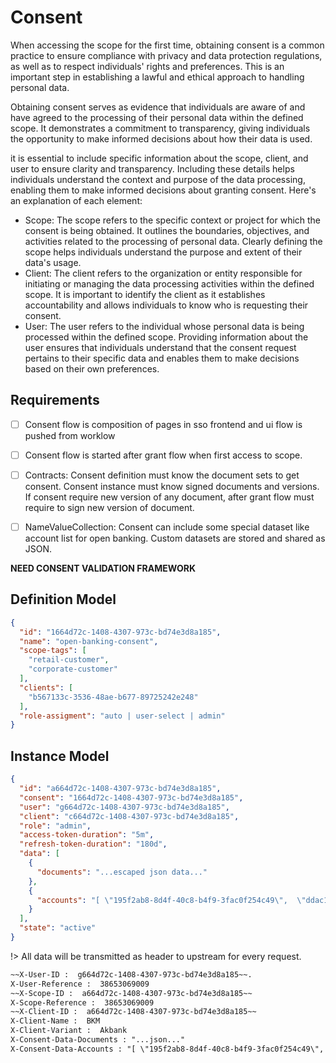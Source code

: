 # Consent

When accessing the scope for the first time, obtaining consent is a common practice to ensure compliance with privacy and data protection regulations, as well as to respect individuals' rights and preferences. This is an important step in establishing a lawful and ethical approach to handling personal data.

Obtaining consent serves as evidence that individuals are aware of and have agreed to the processing of their personal data within the defined scope. It demonstrates a commitment to transparency, giving individuals the opportunity to make informed decisions about how their data is used.

it is essential to include specific information about the scope, client, and user to ensure clarity and transparency. Including these details helps individuals understand the context and purpose of the data processing, enabling them to make informed decisions about granting consent. Here's an explanation of each element:

- Scope: The scope refers to the specific context or project for which the consent is being obtained. It outlines the boundaries, objectives, and activities related to the processing of personal data. Clearly defining the scope helps individuals understand the purpose and extent of their data's usage.
- Client: The client refers to the organization or entity responsible for initiating or managing the data processing activities within the defined scope. It is important to identify the client as it establishes accountability and allows individuals to know who is requesting their consent.
- User: The user refers to the individual whose personal data is being processed within the defined scope. Providing information about the user ensures that individuals understand that the consent request pertains to their specific data and enables them to make decisions based on their own preferences.

## Requirements

- [ ] Consent flow is composition of pages in sso frontend and ui flow is pushed from worklow
- [ ] Consent flow is started after grant flow when first access to scope.
- [ ] Contracts: Consent definition must know the document sets to get consent. Consent instance must know signed documents and versions. If consent require new version of any document, after grant flow must require to sign new version of document. 
- [ ] NameValueCollection: Consent can include some special dataset like account list for open banking. Custom datasets are stored and shared as JSON. 


**NEED CONSENT VALIDATION FRAMEWORK**

## Definition Model

```json
{
  "id": "1664d72c-1408-4307-973c-bd74e3d8a185",
  "name": "open-banking-consent",
  "scope-tags": [
    "retail-customer",
    "corporate-customer"
  ],
  "clients": [
    "b567133c-3536-48ae-b677-89725242e248"
  ],
  "role-assigment": "auto | user-select | admin"
}
```

## Instance Model

```json
{
  "id": "a664d72c-1408-4307-973c-bd74e3d8a185",
  "consent": "1664d72c-1408-4307-973c-bd74e3d8a185",
  "user": "g664d72c-1408-4307-973c-bd74e3d8a185",
  "client": "c664d72c-1408-4307-973c-bd74e3d8a185",
  "role": "admin",
  "access-token-duration": "5m",
  "refresh-token-duration": "180d",
  "data": [
    {
      "documents": "...escaped json data..."
    },
    {
      "accounts": "[ \"195f2ab8-8d4f-40c8-b4f9-3fac0f254c49\",  \"ddac1206-0413-4dc3-8ddd-e982fac8b472\",  \"a2ae3bb4-4024-4627-bd87-ac63893dd8e3\",  \"949602de-b893-4d07-a662-cc005a1c99b6\",  \"7947834b-96a7-48e1-9034-546aa2db0f9e\"]"
    }
  ],
  "state": "active"
}
```

!> All data will be transmitted as header to upstream for every request.

```html
~~X-User-ID :  g664d72c-1408-4307-973c-bd74e3d8a185~~.
X-User-Reference :  38653069009
~~X-Scope-ID :  a664d72c-1408-4307-973c-bd74e3d8a185~~
X-Scope-Reference :  38653069009
~~X-Client-ID :  a664d72c-1408-4307-973c-bd74e3d8a185~~
X-Client-Name :  BKM
X-Client-Variant :  Akbank
X-Consent-Data-Documents : "...json..."
X-Consent-Data-Accounts : "[ \"195f2ab8-8d4f-40c8-b4f9-3fac0f254c49\",  \"ddac1206-0413-4dc3-8ddd-e982fac8b472\",  \"a2ae3bb4-4024-4627-bd87-ac63893dd8e3\",  \"949602de-b893-4d07-a662-cc005a1c99b6\",  \"7947834b-96a7-48e1-9034-546aa2db0f9e\"]"
```

